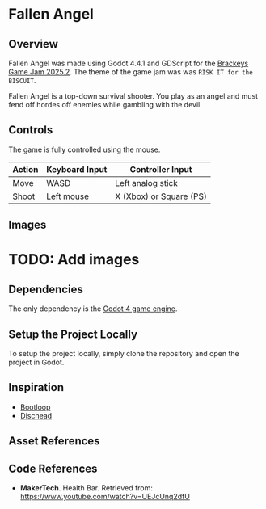 # Fallen Angel

## Overview
Fallen Angel was made using Godot 4.4.1 and GDScript for the [Brackeys Game Jam 2025.2](https://itch.io/jam/brackeys-14). The theme of the game jam was was `RISK IT for the BISCUIT`.  

Fallen Angel is a top-down survival shooter. You play as an angel and must fend off hordes off enemies while gambling with the devil.

## Controls

The game is fully controlled using the mouse. 


| Action | Keyboard Input       | Controller Input             |
|--------|----------------------|------------------------------|
| Move   | WASD                 | Left analog stick            |
| Shoot  | Left mouse           | X (Xbox) or Square (PS)      |

## Images
# TODO: Add images

## Dependencies

The only dependency is the [Godot 4 game engine](https://godotengine.org/). 

## Setup the Project Locally

To setup the project locally, simply clone the repository and open the project in Godot. 

## Inspiration
- [Bootloop](https://tetraminose.itch.io/bootloop)
- [Dischead](https://cx10.itch.io/dischead)

## Asset References

## Code References
- **MakerTech**. Health Bar. Retrieved from: https://www.youtube.com/watch?v=UEJcUnq2dfU